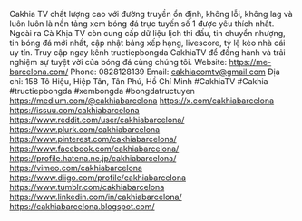 Cakhia TV chất lượng cao với đường truyền ổn định, không lỗi, không lag và luôn luôn là nền tảng xem bóng đá trực tuyến số 1 được yêu thích nhất. Ngoài ra Cà Khịa TV còn cung cấp dữ liệu lịch thi đấu, tin chuyển nhượng, tin bóng đá mới nhất, cập nhật bảng xếp hạng, livescore, tỷ lệ kèo nhà cái uy tín. Truy cập ngay kênh tructiepbongda CakhiaTV để đồng hành và trải nghiệm sự tuyệt vời của bóng đá cùng chúng tôi. 
Website: https://me-barcelona.com/ 
Phone: 0828128139 
Email: cakhiacomtv@gmail.com Địa chỉ: 158 Tô Hiệu, Hiệp Tân, Tân Phú, Hồ Chí Minh 
#CakhiaTV #Cakhia #tructiepbongda #xembongda #bongdatructuyen
https://medium.com/@cakhiabarcelona 
https://x.com/cakhiabarcelona 
https://issuu.com/cakhiabarcelona 
https://www.reddit.com/user/cakhiabarcelona/ 
https://www.plurk.com/cakhiabarcelona 
https://www.pinterest.com/cakhiabarcelona/ 
https://www.facebook.com/cakhiabarcelona/ 
https://profile.hatena.ne.jp/cakhiabarcelona/ 
https://vimeo.com/cakhiabarcelona 
https://www.diigo.com/profile/cakhiabarcelona 
https://www.tumblr.com/cakhiabarcelona 
https://www.linkedin.com/in/cakhiabarcelona/ 
https://cakhiabarcelona.blogspot.com/ 

